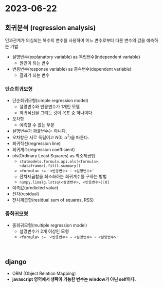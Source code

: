 # 2023-06-22

## 회귀분석 (regression analysis)
인과관계가 의심되는 복수의 변수를 사용하여 어느 변수로부터 다른 변수의 값을 예측하는 기법

* 설명변수(explanatory variable) as 독립변수(independent variable)
    * 원인이 되는 변수
* 반응변수(response variable) as 종속변수(dependent variable)
    * 결과가 되는 변수

### 단순회귀모형 
* 단순회귀모형(simple regression model)
    * 설명변수와 반응변수가 1개인 모델
    * 회귀직선을 그리는 것이 목표 중 하나이다.
* 오차항
    * 예측할 수 없는 부분
* 설명변수가 확률변수는 아니다.
* 오차항은 서로 독립이고 $N(0, α^2)$을 따른다.
* 회귀직선(regression line)
* 회귀계수(regression coefficient)
* ols(Ordinary Least Squares) as 최소제곱법
    * `statmodels.formula.api.ols(<formula>, <dataframe>).fit().summary()`
    * `<formula> := '<반응변수> ~ <설명변수>'`
    * 잔차제곱합을 최소화하는 회귀계수를 구하는 방법
    * `numpy.linalg.lstsq(<설명변수>, <반응변수>)[0]`
* 예측값(predicted value)
* 잔차(residual)
* 잔차제곱합(residual sum of squares, RSS)

### 중회귀모형
* 중회귀모형(multiple regression model)
    * 설명변수가 2개 이상인 모형
    * `<formula> := '<반응변수> ~ <설명변수> + <설명변수>'`

<br/>

## django

* ORM (Object Relation Mapping)
* **javascript 영역에서 생략이 가능한 변수는 window가 아닌 self이다.**